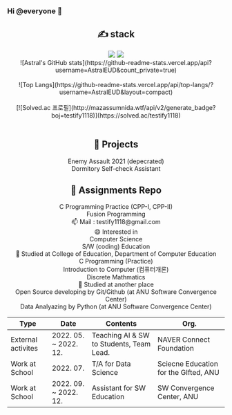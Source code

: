 ### Hi @everyone 👋
<div align=center>
 
<div align=center><h2>✍ stack </h2></div>
<img src="https://img.shields.io/badge/C-A8B9CC?style=for-the-badge&logo=c&logoColor=white">
<img src="https://img.shields.io/badge/Python-3776AB?style=for-the-badge&logo=Python&logoColor=black">
<br/>
![Astral's GitHub stats](https://github-readme-stats.vercel.app/api?username=AstralEUD&count_private=true)<br/>
 <br>
![Top Langs](https://github-readme-stats.vercel.app/api/top-langs/?username=AstralEUD&layout=compact)<br/>
<br>
[![Solved.ac 프로필](http://mazassumnida.wtf/api/v2/generate_badge?boj=testify1118)](https://solved.ac/testify1118)<br/>
<br>

<div align=center><h2>💬 Projects </h2></div>
Enemy Assault 2021 (depecrated) <br/>
Dormitory Self-check Assistant <br/>
<div align=center><h2>📝 Assignments Repo </h2></div>
C Programming Practice (CPP-I, CPP-II) <br/>
Fusion Programming <br/>
📫 Mail : testify1118@gmail.com<br/>
😄 Interested in<br/>
Computer Science<br/>
S/W (coding) Education<br/>
🏫 Studied at College of Education, Department of Computer Education<br/>
C Programming (Practice)<br/>
Introduction to Computer (컴퓨터개론)<br/>
Discrete Mathmatics<br/>
📒 Studied at another place<br/>
Open Source developing by Git/Github (at ANU Software Convergence Center)<br/>
Data Analyazing by Python (at ANU Software Convergence Center)<br/>

| Type               | Date                  | Contents                                 | Org.                                  |
|--------------------|-----------------------|------------------------------------------|---------------------------------------|
| External activites | 2022. 05. ~ 2022. 12. | Teaching AI & SW to Students, Team Lead. | NAVER Connect Foundation              |
| Work at School     | 2022. 07.             | T/A for Data Science                     | Sciecne Education for the GIfted, ANU |
| Work at School     | 2022. 09. ~ 2022. 12. | Assistant for SW Education               | SW Convergence Center, ANU            |
 
 </div>


